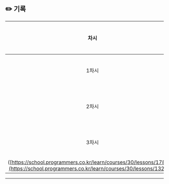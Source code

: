 ## ✏️ 기록   

| 차시 |    날짜    | 문제유형 | 링크 | 풀이 |
|:----:|:---------:|:----:|:-----:|:----:|
| 1차시 | 2023.10.30 |  구현  | [추억 점수](https://school.programmers.co.kr/learn/courses/30/lessons/176963)|https://github.com/AlgoLeadMe/AlgoLeadMe-1/pull/35|
| 2차시 | 2023.11.01 |  구현  | [달리기 경주](https://school.programmers.co.kr/learn/courses/30/lessons/178871)|https://github.com/AlgoLeadMe/AlgoLeadMe-1/pull/40|
| 3차시 | 2023.11.03 |  구현  | [콜라 문제]
([https://school.programmers.co.kr/learn/courses/30/lessons/178871](https://school.programmers.co.kr/learn/courses/30/lessons/132267)|https://github.com/AlgoLeadMe/AlgoLeadMe-1/pull/42|
---
